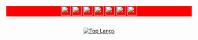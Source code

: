 <div align="center">
  <div style="background:red">
    <img src="https://img.shields.io/badge/React-white&?color=333&logoColor=61DAFB&logo=React&logoWith=20" style="height:26px"/>
    <img src="https://img.shields.io/badge/Redux-white&?color=333&logoColor=764ABC&logo=Redux&logoWith=20" style="height:26px"/>
    <img src="https://img.shields.io/badge/JavaScript-white&?color=333&logoColor=F7DF1E&logo=JavaScript&logoWith=20" style="height:26px"/>
    <img src="https://img.shields.io/badge/HTML5-white&?color=333&logoColor=E34F26&logo=HTML5&logoWith=20" style="height:26px"/>
    <img src="https://img.shields.io/badge/CSS-white&?color=333&logoColor=1572B6&logo=CSS3&logoWith=20" style="height:26px"/>
    <img src="https://img.shields.io/badge/Node.js-white&?color=333&logoColor=339933&logo=Node.js&logoWith=20" style="height:26px"/>
    <img src="https://img.shields.io/badge/TypeScript-white&?color=333333&logoColor=3178C6&logo=Node.js&logoWith=20"style="height:26px"/>
  </div>
  <br/>

  [![Top Langs](https://github-readme-stats.vercel.app/api/top-langs/?username=dongeun-i&layout=compact&card_width=500)]()

</div>













<!--
**dongeun-i/dongeun-i** is a ✨ _special_ ✨ repository because its `README.md` (this file) appears on your GitHub profile.
// react
// redux

## MY Portfolio Link
[![Anurag's GitHub stats](https://github-readme-stats.vercel.app/api?username=dongeun-i)](https://github.com/dongeun-i/github-readme-stats)
![Footer](https://capsule-render.vercel.app/api?type=waving&color=auto&height=200&section=footer)


Here are some ideas to get you started:
- 🔭 I’m currently working on ...
- 🌱 I’m currently learning ...
- 👯 I’m looking to collaborate on ...
- 🤔 I’m looking for help with ...
- 💬 Ask me about ...
- 📫 How to reach me: ...
- 😄 Pronouns: ...
- ⚡ Fun fact: ...
-->

